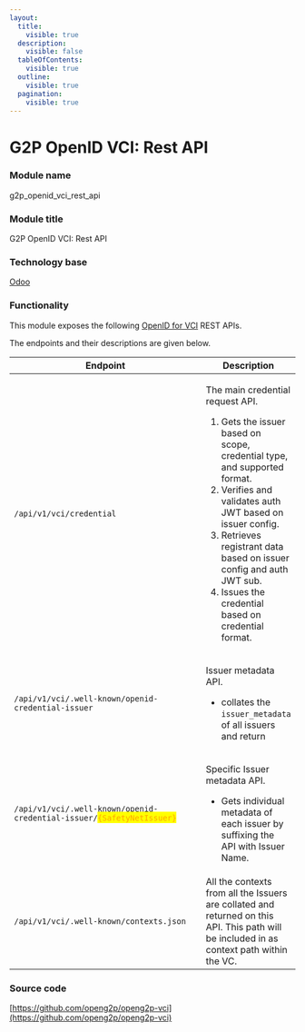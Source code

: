 ```yaml
---
layout:
  title:
    visible: true
  description:
    visible: false
  tableOfContents:
    visible: true
  outline:
    visible: true
  pagination:
    visible: true
---
```


# G2P OpenID VCI: Rest API

### Module name

g2p\_openid\_vci\_rest\_api

### Module title

G2P OpenID VCI: Rest API

### Technology base

[Odoo](https://www.odoo.com/)

### Functionality

This module exposes the following [OpenID for VCI](https://openid.net/specs/openid-4-verifiable-credential-issuance-1\_0.html) REST APIs.

The endpoints and their descriptions are given below.

<table><thead><tr><th width="417">Endpoint</th><th>Description</th></tr></thead><tbody><tr><td><code>/api/v1/vci/credential</code> </td><td><p>The main credential request API. </p><ol><li>Gets the issuer based on scope, credential type, and supported format. </li><li>Verifies and validates auth JWT based on issuer config. </li><li>Retrieves registrant data based on issuer config and auth JWT sub. </li><li>Issues the credential based on credential format.</li></ol></td></tr><tr><td><code>/api/v1/vci/.well-known/openid-credential-issuer</code></td><td><p>Issuer metadata API.</p><ul><li>collates the <code>issuer_metadata</code> of all issuers and return</li></ul></td></tr><tr><td><code>/api/v1/vci/.well-known/openid-credential-issuer/</code><mark style="color:orange;"><code>{SafetyNetIssuer}</code></mark></td><td><p>Specific Issuer metadata API. </p><ul><li>Gets individual metadata of each issuer by suffixing the API with Issuer Name. </li></ul></td></tr><tr><td><code>/api/v1/vci/.well-known/contexts.json</code></td><td> All the contexts from all the Issuers are collated and returned on this API. This path will be included in as context path within the VC.</td></tr></tbody></table>

### Source code

&#x20;[https://github.com/openg2p/openg2p-vci](https://github.com/openg2p/openg2p-vci)
